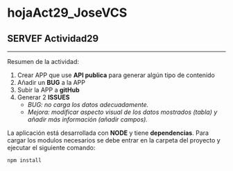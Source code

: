 # hojaAct29_JoseVCS
## SERVEF Actividad29
---
Resumen de la actividad:

1. Crear APP que use **API publica** para generar algún tipo de contenido
2. Añadir un **BUG** a la APP
3. Subir la APP a **gitHub**
4. Generar 2 **ISSUES**
   * *BUG: no carga los datos adecuadamente.*
   * *Mejora: modificar aspecto visual de los datos mostrados (tabla) y añadir más información (añadir campos).*

La aplicación está desarrollada con **NODE** y tiene **dependencias**. Para cargar los modulos necesarios se debe entrar en la carpeta del proyecto y ejecutar el siguiente comando:
```
npm install
```
